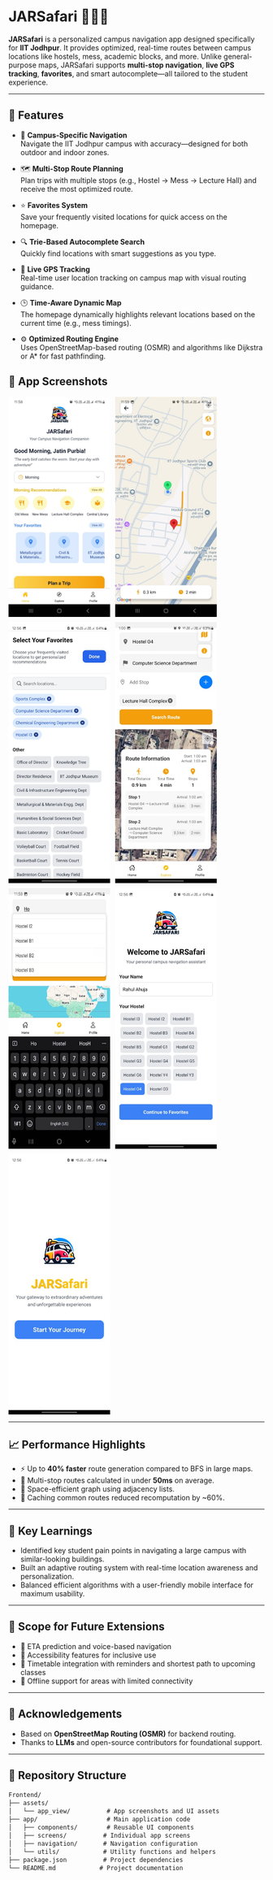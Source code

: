 # JARSafari 🚶‍♂️📍

**JARSafari** is a personalized campus navigation app designed specifically for **IIT Jodhpur**. It provides optimized, real-time routes between campus locations like hostels, mess, academic blocks, and more. Unlike general-purpose maps, JARSafari supports **multi-stop navigation**, **live GPS tracking**, **favorites**, and smart autocomplete—all tailored to the student experience.

---

## 🚀 Features

- 🧭 **Campus-Specific Navigation**  
  Navigate the IIT Jodhpur campus with accuracy—designed for both outdoor and indoor zones.

- 🗺️ **Multi-Stop Route Planning**  
  Plan trips with multiple stops (e.g., Hostel → Mess → Lecture Hall) and receive the most optimized route.

- ⭐ **Favorites System**  
  Save your frequently visited locations for quick access on the homepage.

- 🔍 **Trie-Based Autocomplete Search**  
  Quickly find locations with smart suggestions as you type.

- 📍 **Live GPS Tracking**  
  Real-time user location tracking on campus map with visual routing guidance.

- 🕒 **Time-Aware Dynamic Map**  
  The homepage dynamically highlights relevant locations based on the current time (e.g., mess timings).

- ⚙️ **Optimized Routing Engine**  
  Uses OpenStreetMap-based routing (OSMR) and algorithms like Dijkstra or A* for fast pathfinding.

## 📱 App Screenshots

<div style="display: flex; flex-wrap: wrap; gap: 10px;">
  <img src="assets/app_view/home.jpg" alt="Home Screen" width="200"/>
  <img src="assets/app_view/gps.jpg" alt="GPS Navigation" width="200"/>
  <img src="assets/app_view/favorites.jpg" alt="Favorites" width="200"/>
  <img src="assets/app_view/stops.jpg" alt="Multi-Stop Planning" width="200"/>
  <img src="assets/app_view/autorec.jpg" alt="Autocomplete Search" width="200"/>
  <img src="assets/app_view/info.jpg" alt="Location Info" width="200"/>
  <img src="assets/app_view/flanding.jpg" alt="First Landing" width="200"/>
</div>

---

## 📈 Performance Highlights

- ⚡ Up to **40% faster** route generation compared to BFS in large maps.
- 🔁 Multi-stop routes calculated in under **50ms** on average.
- 💾 Space-efficient graph using adjacency lists.
- 📂 Caching common routes reduced recomputation by ~60%.

---

## 🧠 Key Learnings

- Identified key student pain points in navigating a large campus with similar-looking buildings.
- Built an adaptive routing system with real-time location awareness and personalization.
- Balanced efficient algorithms with a user-friendly mobile interface for maximum usability.

---

## 🔮 Scope for Future Extensions

- 📍 ETA prediction and voice-based navigation
- 🧏 Accessibility features for inclusive use
- 📅 Timetable integration with reminders and shortest path to upcoming classes
- 📡 Offline support for areas with limited connectivity

---

## 🙌 Acknowledgements

- Based on **OpenStreetMap Routing (OSMR)** for backend routing.
- Thanks to **LLMs** and open-source contributors for foundational support.

---

## 📂 Repository Structure

```
Frontend/
├── assets/
│   └── app_view/          # App screenshots and UI assets
├── app/                   # Main application code
│   ├── components/        # Reusable UI components
│   ├── screens/          # Individual app screens
│   ├── navigation/       # Navigation configuration
│   └── utils/            # Utility functions and helpers
├── package.json          # Project dependencies
└── README.md            # Project documentation
```
